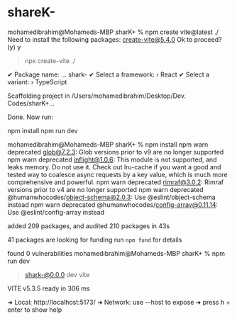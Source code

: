 # shareK-

mohamedibrahim@Mohameds-MBP sharK+ % npm create vite@latest ./
Need to install the following packages:
create-vite@5.4.0
Ok to proceed? (y) y


> npx
> create-vite ./

✔ Package name: … shark-
✔ Select a framework: › React
✔ Select a variant: › TypeScript

Scaffolding project in /Users/mohamedibrahim/Desktop/Dev. Codes/sharK+...

Done. Now run:

  npm install
  npm run dev

mohamedibrahim@Mohameds-MBP sharK+ % npm install 
npm warn deprecated glob@7.2.3: Glob versions prior to v9 are no longer supported
npm warn deprecated inflight@1.0.6: This module is not supported, and leaks memory. Do not use it. Check out lru-cache if you want a good and tested way to coalesce async requests by a key value, which is much more comprehensive and powerful.
npm warn deprecated rimraf@3.0.2: Rimraf versions prior to v4 are no longer supported
npm warn deprecated @humanwhocodes/object-schema@2.0.3: Use @eslint/object-schema instead
npm warn deprecated @humanwhocodes/config-array@0.11.14: Use @eslint/config-array instead

added 209 packages, and audited 210 packages in 43s

41 packages are looking for funding
  run `npm fund` for details

found 0 vulnerabilities
mohamedibrahim@Mohameds-MBP sharK+ % npm run dev

> shark-@0.0.0 dev
> vite


  VITE v5.3.5  ready in 306 ms

  ➜  Local:   http://localhost:5173/
  ➜  Network: use --host to expose
  ➜  press h + enter to show help
